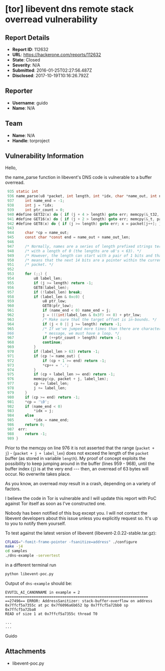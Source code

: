 # [tor] libevent dns remote stack overread vulnerability

## Report Details
- **Report ID**: 112632
- **URL**: https://hackerone.com/reports/112632
- **State**: Closed
- **Severity**: N/A
- **Submitted**: 2016-01-25T02:27:56.487Z
- **Disclosed**: 2017-10-19T10:16:26.792Z

## Reporter
- **Username**: guido
- **Name**: N/A

## Team
- **Name**: N/A
- **Handle**: torproject

## Vulnerability Information
Hello,

the name_parse function in libevent's DNS code is vulnerable to a buffer overread.
```c
 935 static int
 936 name_parse(u8 *packet, int length, int *idx, char *name_out, int name_out_len) {
 937     int name_end = -1;
 938     int j = *idx;
 939     int ptr_count = 0;
 940 #define GET32(x) do { if (j + 4 > length) goto err; memcpy(&_t32, packet + j, 4); j += 4; x = ntohl(_t32); } while      (0)
 941 #define GET16(x) do { if (j + 2 > length) goto err; memcpy(&_t, packet + j, 2); j += 2; x = ntohs(_t); } while (0)
 942 #define GET8(x) do { if (j >= length) goto err; x = packet[j++]; } while (0)
 943 
 944     char *cp = name_out;
 945     const char *const end = name_out + name_out_len;
 946 
 947     /* Normally, names are a series of length prefixed strings terminated */
 948     /* with a length of 0 (the lengths are u8's < 63). */
 949     /* However, the length can start with a pair of 1 bits and that */
 950     /* means that the next 14 bits are a pointer within the current */
 951     /* packet. */
 952 
 953     for (;;) {
 954         u8 label_len;
 955         if (j >= length) return -1;
 956         GET8(label_len);
 957         if (!label_len) break;
 958         if (label_len & 0xc0) {
 959             u8 ptr_low;
 960             GET8(ptr_low);
 961             if (name_end < 0) name_end = j;
 962             j = (((int)label_len & 0x3f) << 8) + ptr_low;
 963             /* Make sure that the target offset is in-bounds. */
 964             if (j < 0 || j >= length) return -1;
 965             /* If we've jumped more times than there are characters in the
 966              * message, we must have a loop. */
 967             if (++ptr_count > length) return -1;
 968             continue;
 969         }
 970         if (label_len > 63) return -1;
 971         if (cp != name_out) {
 972             if (cp + 1 >= end) return -1;
 973             *cp++ = '.';
 974         }
 975         if (cp + label_len >= end) return -1;
 976         memcpy(cp, packet + j, label_len);
 977         cp += label_len;
 978         j += label_len;
 979     }
 980     if (cp >= end) return -1;
 981     *cp = '\0';                                                                                                   
 982     if (name_end < 0)
 983         *idx = j;
 984     else
 985         *idx = name_end;
 986     return 0;
 987  err:
 988     return -1;
 989 }
```

Prior to the memcpy on line 976 it is not asserted that the range (```packet + j```) - (```packet + j + label_len```) does not exceed the length of the ```packet``` buffer (as stored in variable ```length```). My proof of concept exploits the possibility to keep jumping around in the buffer (lines 959 - 968), until the buffer index (```j```) is at the very end --- then, an overread of 63 bytes will occur. No overwrite takes place.

As you know, an overread *may* result in a crash, depending on a variety of factors.

I believe the code in Tor is vulnerable and I will update this report with PoC against Tor itself as soon as I've constructed one.

Nobody has been notified of this bug except you. I will not contact the libevent developers about this issue unless you explicitly request so. It's up to you to notify them yourself.

To test against the latest version of libevent (libevent-2.0.22-stable.tar.gz):

```sh
CFLAGS="-fomit-frame-pointer -fsanitize=address" ./configure
make -j4
cd samples
./dns-example -servertest
```

in a different terminal run
```sh
python libevent-poc.py
```

Output of ```dns-example``` should be:
```
EVUTIL_AI_CANONNAME in example = 2
=================================================================
==27496== ERROR: AddressSanitizer: stack-buffer-overflow on address 0x7ffcf5a7355c at pc 0x7f6096a6b652 bp 0x7ffcf5a72bb0 sp 0x7ffcf5a72ba8
READ of size 1 at 0x7ffcf5a7355c thread T0

...
...
```

Guido

## Attachments
- libevent-poc.py
